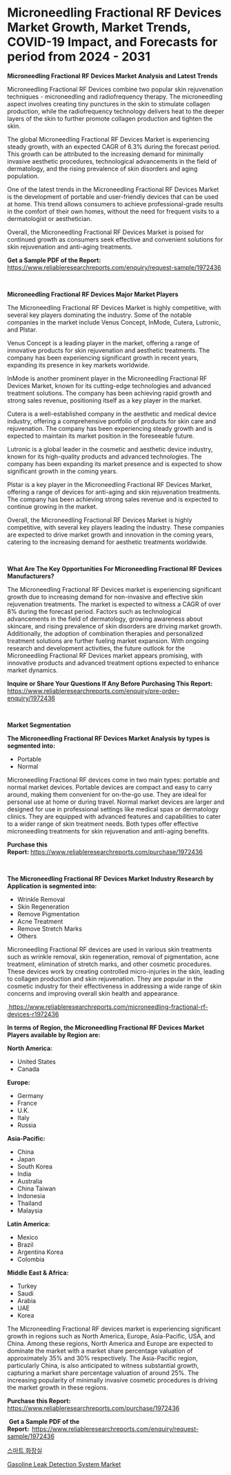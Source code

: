<p><h1>Microneedling Fractional RF Devices Market Growth, Market Trends, COVID-19 Impact, and Forecasts for period from 2024 - 2031</h1></p><p><strong>Microneedling Fractional RF Devices Market Analysis and Latest Trends</strong></p>
<p><p>Microneedling Fractional RF Devices combine two popular skin rejuvenation techniques - microneedling and radiofrequency therapy. The microneedling aspect involves creating tiny punctures in the skin to stimulate collagen production, while the radiofrequency technology delivers heat to the deeper layers of the skin to further promote collagen production and tighten the skin.</p><p>The global Microneedling Fractional RF Devices Market is experiencing steady growth, with an expected CAGR of 6.3% during the forecast period. This growth can be attributed to the increasing demand for minimally invasive aesthetic procedures, technological advancements in the field of dermatology, and the rising prevalence of skin disorders and aging population.</p><p>One of the latest trends in the Microneedling Fractional RF Devices Market is the development of portable and user-friendly devices that can be used at home. This trend allows consumers to achieve professional-grade results in the comfort of their own homes, without the need for frequent visits to a dermatologist or aesthetician.</p><p>Overall, the Microneedling Fractional RF Devices Market is poised for continued growth as consumers seek effective and convenient solutions for skin rejuvenation and anti-aging treatments.</p></p>
<p><strong>Get a Sample PDF of the Report:&nbsp;</strong> <a href="https://www.reliableresearchreports.com/enquiry/request-sample/1972436">https://www.reliableresearchreports.com/enquiry/request-sample/1972436</a></p>
<p>&nbsp;</p>
<p><strong>Microneedling Fractional RF Devices Major Market Players</strong></p>
<p><p>The Microneedling Fractional RF Devices Market is highly competitive, with several key players dominating the industry. Some of the notable companies in the market include Venus Concept, InMode, Cutera, Lutronic, and Plstar. </p><p>Venus Concept is a leading player in the market, offering a range of innovative products for skin rejuvenation and aesthetic treatments. The company has been experiencing significant growth in recent years, expanding its presence in key markets worldwide.</p><p>InMode is another prominent player in the Microneedling Fractional RF Devices Market, known for its cutting-edge technologies and advanced treatment solutions. The company has been achieving rapid growth and strong sales revenue, positioning itself as a key player in the market.</p><p>Cutera is a well-established company in the aesthetic and medical device industry, offering a comprehensive portfolio of products for skin care and rejuvenation. The company has been experiencing steady growth and is expected to maintain its market position in the foreseeable future.</p><p>Lutronic is a global leader in the cosmetic and aesthetic device industry, known for its high-quality products and advanced technologies. The company has been expanding its market presence and is expected to show significant growth in the coming years.</p><p>Plstar is a key player in the Microneedling Fractional RF Devices Market, offering a range of devices for anti-aging and skin rejuvenation treatments. The company has been achieving strong sales revenue and is expected to continue growing in the market.</p><p>Overall, the Microneedling Fractional RF Devices Market is highly competitive, with several key players leading the industry. These companies are expected to drive market growth and innovation in the coming years, catering to the increasing demand for aesthetic treatments worldwide.</p></p>
<p>&nbsp;</p>
<p><strong>What Are The Key Opportunities For Microneedling Fractional RF Devices Manufacturers?</strong></p>
<p><p>The Microneedling Fractional RF Devices market is experiencing significant growth due to increasing demand for non-invasive and effective skin rejuvenation treatments. The market is expected to witness a CAGR of over 8% during the forecast period. Factors such as technological advancements in the field of dermatology, growing awareness about skincare, and rising prevalence of skin disorders are driving market growth. Additionally, the adoption of combination therapies and personalized treatment solutions are further fueling market expansion. With ongoing research and development activities, the future outlook for the Microneedling Fractional RF Devices market appears promising, with innovative products and advanced treatment options expected to enhance market dynamics.</p></p>
<p><strong>Inquire or Share Your Questions If Any Before Purchasing This Report:</strong> <a href="https://www.reliableresearchreports.com/enquiry/pre-order-enquiry/1972436">https://www.reliableresearchreports.com/enquiry/pre-order-enquiry/1972436</a></p>
<p>&nbsp;</p>
<p><strong>Market Segmentation</strong></p>
<p><strong>The Microneedling Fractional RF Devices Market Analysis by types is segmented into:</strong></p>
<p><ul><li>Portable</li><li>Normal</li></ul></p>
<p><p>Microneedling Fractional RF devices come in two main types: portable and normal market devices. Portable devices are compact and easy to carry around, making them convenient for on-the-go use. They are ideal for personal use at home or during travel. Normal market devices are larger and designed for use in professional settings like medical spas or dermatology clinics. They are equipped with advanced features and capabilities to cater to a wider range of skin treatment needs. Both types offer effective microneedling treatments for skin rejuvenation and anti-aging benefits.</p></p>
<p><strong>Purchase this Report:&nbsp;</strong><a href="https://www.reliableresearchreports.com/purchase/1972436">https://www.reliableresearchreports.com/purchase/1972436</a></p>
<p>&nbsp;</p>
<p><strong>The Microneedling Fractional RF Devices Market Industry Research by Application is segmented into:</strong></p>
<p><ul><li>Wrinkle Removal</li><li>Skin Regeneration</li><li>Remove Pigmentation</li><li>Acne Treatment</li><li>Remove Stretch Marks</li><li>Others</li></ul></p>
<p><p>Microneedling Fractional RF devices are used in various skin treatments such as wrinkle removal, skin regeneration, removal of pigmentation, acne treatment, elimination of stretch marks, and other cosmetic procedures. These devices work by creating controlled micro-injuries in the skin, leading to collagen production and skin rejuvenation. They are popular in the cosmetic industry for their effectiveness in addressing a wide range of skin concerns and improving overall skin health and appearance.</p></p>
<p><a href="https://www.reliableresearchreports.com/microneedling-fractional-rf-devices-r1972436">&nbsp;https://www.reliableresearchreports.com/microneedling-fractional-rf-devices-r1972436</a></p>
<p><strong>In terms of Region, the Microneedling Fractional RF Devices Market Players available by Region are:</strong></p>
<p>
    <p> <strong> North America: </strong>
        <ul>
            <li>United States</li>
            <li>Canada</li>
        </ul>
        </p> 
    <p> <strong> Europe: </strong>
        <ul>
            <li>Germany</li>
            <li>France</li>
            <li>U.K.</li>
            <li>Italy</li>
            <li>Russia</li>
        </ul>
        </p> 
    <p> <strong> Asia-Pacific: </strong>
        <ul>
            <li>China</li>
            <li>Japan</li>
            <li>South Korea</li>
            <li>India</li>
            <li>Australia</li>
            <li>China Taiwan</li>
            <li>Indonesia</li>
            <li>Thailand</li>
            <li>Malaysia</li>
        </ul>
        </p> 
    <p> <strong> Latin America: </strong>
        <ul>
            <li>Mexico</li>
            <li>Brazil</li>
            <li>Argentina Korea</li>
            <li>Colombia</li>
        </ul>
        </p> 
    <p> <strong> Middle East & Africa: </strong>
        <ul>
            <li>Turkey</li>
            <li>Saudi</li>
            <li>Arabia</li>
            <li>UAE</li>
            <li>Korea</li>
        </ul>
    </p>
    </p>
<p><p>The Microneedling Fractional RF devices market is experiencing significant growth in regions such as North America, Europe, Asia-Pacific, USA, and China. Among these regions, North America and Europe are expected to dominate the market with a market share percentage valuation of approximately 35% and 30% respectively. The Asia-Pacific region, particularly China, is also anticipated to witness substantial growth, capturing a market share percentage valuation of around 25%. The increasing popularity of minimally invasive cosmetic procedures is driving the market growth in these regions.</p></p>
<p><strong>Purchase this Report: </strong><a href="https://www.reliableresearchreports.com/purchase/1972436">https://www.reliableresearchreports.com/purchase/1972436</a></p>
<p>&nbsp;<strong>Get a Sample PDF of the Report:&nbsp;&nbsp;</strong><a href="https://www.reliableresearchreports.com/enquiry/request-sample/1972436">https://www.reliableresearchreports.com/enquiry/request-sample/1972436</a></p>
<p><strong></strong></p>
<p><p><a href="https://github.com/vss5505pa7z1p/Market-Research-Report-List-1/blob/main/835340141265.md">스마트 화장실</a></p><p><a href="https://github.com/sofayahoo2023/Market-Research-Report-List-4/blob/main/gasoline-leak-detection-system-market.md">Gasoline Leak Detection System Market</a></p></p>